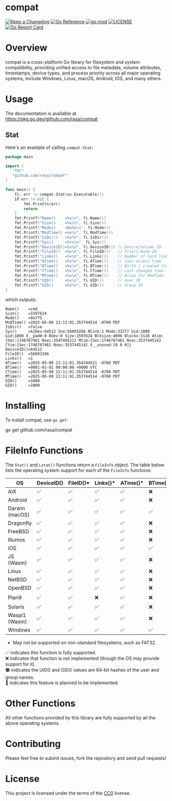 # compat

[![Keep a Changelog](https://img.shields.io/badge/changelog-Keep%20a%20Changelog-%23E05735)](CHANGELOG.md)
[![Go Reference](https://pkg.go.dev/badge/github.com/rasa/compat.svg)](https://pkg.go.dev/github.com/rasa/compat)
[![go.mod](https://img.shields.io/github/go-mod/go-version/rasa/compat)](go.mod)
[![LICENSE](https://img.shields.io/github/license/rasa/compat)](LICENSE)
[![Go Report Card](https://goreportcard.com/badge/github.com/rasa/compat)](https://goreportcard.com/report/github.com/rasa/compat)
<!-- [![Codecov](https://codecov.io/gh/rasa/compat/branch/main/graph/badge.svg)](https://codecov.io/gh/rasa/compat) -->

# Overview

compat is a cross-platform Go library for filesystem and system compatibility, providing unified access to file metadata, volume attributes, timestamps, device types, and process priority across all major operating systems, include Windows, Linux, macOS, Android, IOS, and many others.

# Usage

The documentation is available at https://pkg.go.dev/github.com/rasa/compat

## Stat

Here's an example of calling `compat.Stat`:

```go
package main

import (
   "fmt"
   "github.com/rasa/compat"
)

func main() {
	fi, err := compat.Stat(os.Executable())
	if err != nil {
		fmt.Println(err)
		return
	}
	fmt.Printf("Name()    =%v\n", fi.Name())
	fmt.Printf("Size()    =%v\n", fi.Size())
	fmt.Printf("Mode()    =0o%o\n", fi.Mode())
	fmt.Printf("ModTime() =%v\n", fi.ModTime())
	fmt.Printf("IsDir()   =%v\n", fi.IsDir())
	fmt.Printf("Sys()     =%+v\n", fi.Sys())
	fmt.Printf("DeviceID()=%v\n", fi.DeviceID()) // Device/Volume ID
	fmt.Printf("FileID()  =%v\n", fi.FileID())   // File/I-Node ID
	fmt.Printf("Links()   =%v\n", fi.Links())    // Number of hard links
	fmt.Printf("ATime()   =%v\n", fi.ATime())    // Last access time
	fmt.Printf("BTime()   =%v\n", fi.BTime())    // Birth / created time
	fmt.Printf("CTime()   =%v\n", fi.CTime())    // Last changed time
	fmt.Printf("MTime()   =%v\n", fi.MTime())    // Alias for ModTime
	fmt.Printf("UID()     =%v\n", fi.UID())      // User ID
	fmt.Printf("GID()     =%v\n", fi.GID())      // Group ID
}
```

which outputs:

```text
Name()    =cmd
Size()    =1597624
Mode()    =0o775
ModTime() =2025-05-08 22:11:01.353744514 -0700 PDT
IsDir()   =false
Sys()     =&{Dev:64512 Ino:56893266 Nlink:1 Mode:33277 Uid:1000 Gid:1000 X__pad0:0 Rdev:0 Size:1597624 Blksize:4096 Blocks:3128 Atim:{Sec:1746767461 Nsec:354744521} Mtim:{Sec:1746767461 Nsec:353744514} Ctim:{Sec:1746767461 Nsec:353744514} X__unused:[0 0 0]}
DeviceID()=64512
FileID()  =56893266
Links()   =1
ATime()   =2025-05-08 22:11:01.354744521 -0700 PDT
BTime()   =0001-01-01 00:00:00 +0000 UTC
CTime()   =2025-05-08 22:11:01.353744514 -0700 PDT
MTime()   =2025-05-08 22:11:01.353744514 -0700 PDT
UID()     =1000
GID()     =1000
```

# Installing

To install compat, use `go get`:

   go get github.com/rasa/compat

# FileInfo Functions

The `Stat()` and `Lstat()` functions return a `FileInfo` object.
The table below lists the operating system support for each of the `FileInfo` functions:

| OS      | DeviceID()    | FileID()* | Links()* | ATime()* | BTime()* | CTime()* | UID()* | GID()* |
|---------|---------------|----------|----------|----------|----------|----------|--------|--------|
| AIX     | ✅	          | ✅	     | ✅	     | ✅	     | ❌      | ✅      | ✅    |  ✅  |
| Android | ✅	          | ✅	     | ✅	     | ✅	     | ❌      | ✅      | ✅    |  ✅  |
| Darwin<br/>(macOS) | ✅ | ✅	     | ✅	     | ✅	     | ✅      | ✅      | ✅    |  ✅  |
| Dragonfly | ✅	       | ✅	     | ✅	     | ✅	     | ❌      | ✅      | ✅    |  ✅  |
| FreeBSD | ✅	          | ✅	     | ✅	     | ✅	     | ❌      | ✅      | ✅    |  ✅  |
| Illumos | ✅	          | ✅	     | ✅	     | ✅	     | ❌      | ✅      | ✅    |  ✅  |
| iOS     | ✅	          | ✅	     | ✅	     | ✅	     | ✅	     | ✅      | ✅    |  ✅  |
| JS<br/>(Wasm) | ✅	    | ✅	     | ✅	     | ✅	     | ❌      | ✅      | ✅    |  ✅  |
| Linux   | ✅	          | ✅	     | ✅	     | ✅	     | ❌      | ✅      | ✅    |  ✅  |
| NetBSD  | ✅	          | ✅	     | ✅	     | ✅	     | ❌      | ✅      | ✅    |  ✅  |
| OpenBSD | ✅	          | ✅	     | ✅	     | ✅	     | ❌      | ✅      | ✅    |  ✅  |
| Plan9   | ✅	          | ✅	     | ❌	     | ✅	     | ❌      | ❌      | 🟠    |  🟠  |
| Solaris | ✅	          | ✅	     | ✅	     | ✅	     | ❌      | ✅      | ✅    |  ✅  |
| Waspi1<br/>(Wasm) | ✅	 | ✅	     | ✅	     | ✅	     | ❌      | ✅      | ✅    |  ✅  |
| Windows | ✅	          | ✅	     | ✅      | ✅ 	  | ✅      | ❌      | 🚧    |  🚧  |

* May not be supported on non-standard filesystems, such as FAT32.

✅ indicates this function is fully supported.<br/>
❌ indicates that function is not implemented (though the OS may provide support for it).<br/>
🟠 indicates the UID() and GID() values are 64-bit hashes of the user and group names.<br/>
🚧 indicates this feature is planned to be implemented.

# Other Functions

All other functions provided by this library are fully supported by all the above operating systems.

# Contributing

Please feel free to submit issues, fork the repository and send pull requests!

# License

This project is licensed under the terms of the [CC0](https://creativecommons.org/public-domain/cc0/) license.
